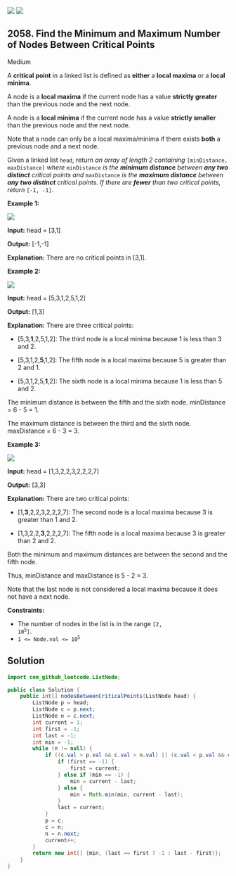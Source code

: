 [![](https://img.shields.io/github/stars/javadev/LeetCode-in-Java?label=Stars&style=flat-square)](https://github.com/javadev/LeetCode-in-Java)
[![](https://img.shields.io/github/forks/javadev/LeetCode-in-Java?label=Fork%20me%20on%20GitHub%20&style=flat-square)](https://github.com/javadev/LeetCode-in-Java/fork)

## 2058\. Find the Minimum and Maximum Number of Nodes Between Critical Points

Medium

A **critical point** in a linked list is defined as **either** a **local maxima** or a **local minima**.

A node is a **local maxima** if the current node has a value **strictly greater** than the previous node and the next node.

A node is a **local minima** if the current node has a value **strictly smaller** than the previous node and the next node.

Note that a node can only be a local maxima/minima if there exists **both** a previous node and a next node.

Given a linked list `head`, return _an array of length 2 containing_ `[minDistance, maxDistance]` _where_ `minDistance` _is the **minimum distance** between **any two distinct** critical points and_ `maxDistance` _is the **maximum distance** between **any two distinct** critical points. If there are **fewer** than two critical points, return_ `[-1, -1]`.

**Example 1:**

![](https://assets.leetcode.com/uploads/2021/10/13/a1.png)

**Input:** head = [3,1]

**Output:** [-1,-1]

**Explanation:** There are no critical points in [3,1]. 

**Example 2:**

![](https://assets.leetcode.com/uploads/2021/10/13/a2.png)

**Input:** head = [5,3,1,2,5,1,2]

**Output:** [1,3]

**Explanation:** There are three critical points:

- \[5,3,**1**,2,5,1,2]: The third node is a local minima because 1 is less than 3 and 2.

- \[5,3,1,2,**5**,1,2]: The fifth node is a local maxima because 5 is greater than 2 and 1.

- \[5,3,1,2,5,**1**,2]: The sixth node is a local minima because 1 is less than 5 and 2. 

The minimum distance is between the fifth and the sixth node. minDistance = 6 - 5 = 1. 

The maximum distance is between the third and the sixth node. maxDistance = 6 - 3 = 3. 

**Example 3:**

![](https://assets.leetcode.com/uploads/2021/10/14/a5.png)

**Input:** head = [1,3,2,2,3,2,2,2,7]

**Output:** [3,3]

**Explanation:** There are two critical points:

- \[1,**3**,2,2,3,2,2,2,7]: The second node is a local maxima because 3 is greater than 1 and 2.

- \[1,3,2,2,**3**,2,2,2,7]: The fifth node is a local maxima because 3 is greater than 2 and 2.

Both the minimum and maximum distances are between the second and the fifth node. 

Thus, minDistance and maxDistance is 5 - 2 = 3. 

Note that the last node is not considered a local maxima because it does not have a next node. 

**Constraints:**

*   The number of nodes in the list is in the range <code>[2, 10<sup>5</sup>]</code>.
*   <code>1 <= Node.val <= 10<sup>5</sup></code>

## Solution

```java
import com_github_leetcode.ListNode;

public class Solution {
    public int[] nodesBetweenCriticalPoints(ListNode head) {
        ListNode p = head;
        ListNode c = p.next;
        ListNode n = c.next;
        int current = 1;
        int first = -1;
        int last = -1;
        int min = -1;
        while (n != null) {
            if ((c.val > p.val && c.val > n.val) || (c.val < p.val && c.val < n.val)) {
                if (first == -1) {
                    first = current;
                } else if (min == -1) {
                    min = current - last;
                } else {
                    min = Math.min(min, current - last);
                }
                last = current;
            }
            p = c;
            c = n;
            n = n.next;
            current++;
        }
        return new int[] {min, (last == first ? -1 : last - first)};
    }
}
```
